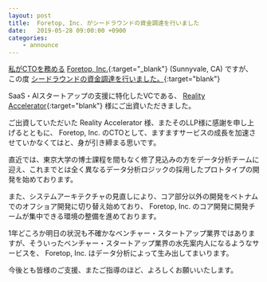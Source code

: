 ```yaml
---
layout: post
title:  Foretop, Inc. がシードラウンドの資金調達を行いました
date:   2019-05-28 09:00:00 +0900
categories:
    - announce
---
```


[私がCTOを務める](/announce/serve-as-cto-at-foretop) [Foretop, Inc.](https://foretop.ai){:target="_blank"} (Sunnyvale, CA) ですが、この度 [シードラウンドの資金調達を行いました。](https://prtimes.jp/main/html/rd/p/000000009.000029199.html){:target="blank"}

SaaS・AIスタートアップの支援に特化したVCである、 [Reality Accelerator](https://reality.vc){:target="blank"} 様にご出資いただきました。

ご出資していただいた Reality Accelerator 様、またそのLLP様に感謝を申し上げるとともに、 Foretop, Inc. のCTOとして、ますますサービスの成長を加速させていかなくてはと、身が引き締まる思いです。

直近では、東京大学の博士課程を間もなく修了見込みの方をデータ分析チームに迎え、これまでとは全く異なるデータ分析ロジックの採用したプロトタイプの開発を始めております。

また、システムアーキテクチャの見直しにより、コア部分以外の開発をベトナムでのオフショア開発に切り替え始めており、 Foretop, Inc. のコア開発に開発チームが集中できる環境の整備を進めております。

1年どころか明日の状況も不確かなベンチャー・スタートアップ業界ではありますが、そういったベンチャー・スタートアップ業界の水先案内人になるようなサービスを、 Foretop, Inc. はデータ分析によって生み出してまいります。

今後とも皆様のご支援、またご指導のほど、よろしくお願いいたします。
